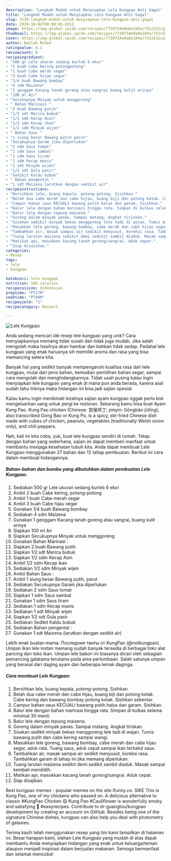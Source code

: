 ```yaml
---
description: "Langkah Mudah untuk Menyiapkan Lele Kungpao Anti Gagal"
title: "Langkah Mudah untuk Menyiapkan Lele Kungpao Anti Gagal"
slug: 3139-langkah-mudah-untuk-menyiapkan-lele-kungpao-anti-gagal
date: 2020-10-02T00:08:05.831Z
image: https://img-global.cpcdn.com/recipes/7739734e0a8e184a/751x532cq70/lele-kungpao-foto-resep-utama.jpg
thumbnail: https://img-global.cpcdn.com/recipes/7739734e0a8e184a/751x532cq70/lele-kungpao-foto-resep-utama.jpg
cover: https://img-global.cpcdn.com/recipes/7739734e0a8e184a/751x532cq70/lele-kungpao-foto-resep-utama.jpg
author: Beulah McGee
ratingvalue: 4.1
reviewcount: 8
recipeingredient:
- "500 gr Lele ukuran sedang kurleb 6 ekor"
- "2 buah Cabe kering potongpotong"
- "1 buah Cabe merah segar"
- "3 buah Cabe hijau segar"
- "1/4 buah Bawang bombay"
- "4 sdm Maizena"
- "1 genggam Kacang tanah goreng atau sangrai buang kulit arinya"
- "100 ml Air"
- "Secukupnya Minyak untuk menggoreng"
- " Bahan Marinasi "
- "2 buah Bawang putih"
- "1/2 sdt Merica bubuk"
- "1/2 sdm Kecap Asin"
- "1/2 sdm Kecap ikan"
- "1/2 sdm Minyak wijen"
- " Bahan Saus "
- "1 siung besar Bawang putih parut"
- "Secukupnya Garam jika diperlukan"
- "2 sdm Saus tomat"
- "1 sdm Saus sambal"
- "1 sdm Saus tiram"
- "1 sdm Kecap manis"
- "1 sdt Minyak wijen"
- "1/2 sdt Gula pasir"
- "Sedikit Kaldu bubuk"
- " Bahan pengental "
- "1 sdt Maizena larutkan dengan sedikit air"
recipeinstructions:
- "Bersihkan lele, buang kepala, potong-potong. Sisihkan."
- "Belah dua cabe merah dan cabe hijau, buang biji dan potong kotak. Cabe kering dan bawang bombay potong kotak. Sisihkan sebentar."
- "Campur bahan saus KECUALI bawang putih halus dan garam. Sisihkan."
- "Balur lele dengan bahan marinasi hingga rata. Simpan di kulkas selama minimal 30 menit."
- "Balur lele dengan tepung maizena."
- "Goreng dalam minyak panas. Sampai matang. Angkat tiriskan."
- "Sisakan sedikit minyak bekas menggoreng lele tadi di wajan. Tumis bawang putih dan cabe kering sampai wangi."
- "Masukkan lele goreng, bawang bombay, cabe merah dan cabe hijau segar, aduk rata. Tuang saus, aduk cepat sampai ikan terbalut saus."
- "Tambahkan air, masak sampai air sedikit menyusut, koreksi rasa. Tambahkan garam di tahap ini jika memang diperlukan."
- "Tuang larutan maizena sedikit demi sedikit sambil diaduk. Masak sampai kembali mendidih."
- "Matikan api, masukkan kacang tanah goreng/sangrai. Aduk cepat."
- "Siap disajikan."
categories:
- Resep
tags:
- lele
- kungpao

katakunci: lele kungpao 
nutrition: 160 calories
recipecuisine: Indonesian
preptime: "PT17M"
cooktime: "PT49M"
recipeyield: "1"
recipecategory: Dessert

---
```



![Lele Kungpao](https://img-global.cpcdn.com/recipes/7739734e0a8e184a/751x532cq70/lele-kungpao-foto-resep-utama.jpg)

Anda sedang mencari ide resep lele kungpao yang unik? Cara menyiapkannya memang tidak susah dan tidak juga mudah. Jika salah mengolah maka hasilnya akan hambar dan bahkan tidak sedap. Padahal lele kungpao yang enak harusnya sih memiliki aroma dan rasa yang bisa memancing selera kita.

Banyak hal yang sedikit banyak mempengaruhi kualitas rasa dari lele kungpao, mulai dari jenis bahan, kemudian pemilihan bahan segar, sampai cara mengolah dan menghidangkannya. Tidak usah pusing kalau ingin menyiapkan lele kungpao yang enak di mana pun anda berada, karena asal sudah tahu triknya maka hidangan ini bisa jadi sajian spesial.

Kalau kamu ingin menikmati lezatnya sajian ayam kungpao nggak perlu kok mengeluarkan uang untuk pergi ke restoran. Sekarang kamu bisa buat Ayam Kung Pao. Kung Pao chicken (Chinese: 宫保鸡丁; pinyin: Gōngbǎo jīdīng), also transcribed Gong Bao or Kung Po, is a spicy, stir-fried Chinese dish made with cubes of chicken, peanuts, vegetables (traditionally Welsh onion only), and chili peppers.


Nah, kali ini kita coba, yuk, buat lele kungpao sendiri di rumah. Tetap dengan bahan yang sederhana, sajian ini dapat memberi manfaat untuk membantu menjaga kesehatan tubuh kita. Anda dapat membuat Lele Kungpao menggunakan 27 bahan dan 12 tahap pembuatan. Berikut ini cara dalam membuat hidangannya.

<!--inarticleads1-->

##### Bahan-bahan dan bumbu yang dibutuhkan dalam pembuatan Lele Kungpao:

1. Sediakan 500 gr Lele ukuran sedang kurleb 6 ekor
1. Ambil 2 buah Cabe kering, potong-potong
1. Ambil 1 buah Cabe merah segar
1. Ambil 3 buah Cabe hijau segar
1. Gunakan 1/4 buah Bawang bombay
1. Sediakan 4 sdm Maizena
1. Gunakan 1 genggam Kacang tanah goreng atau sangrai, buang kulit arinya
1. Siapkan 100 ml Air
1. Siapkan Secukupnya Minyak untuk menggoreng
1. Gunakan  Bahan Marinasi :
1. Siapkan 2 buah Bawang putih
1. Siapkan 1/2 sdt Merica bubuk
1. Siapkan 1/2 sdm Kecap Asin
1. Ambil 1/2 sdm Kecap ikan
1. Sediakan 1/2 sdm Minyak wijen
1. Ambil  Bahan Saus :
1. Ambil 1 siung besar Bawang putih, parut
1. Sediakan Secukupnya Garam jika diperlukan
1. Sediakan 2 sdm Saus tomat
1. Siapkan 1 sdm Saus sambal
1. Gunakan 1 sdm Saus tiram
1. Sediakan 1 sdm Kecap manis
1. Sediakan 1 sdt Minyak wijen
1. Siapkan 1/2 sdt Gula pasir
1. Sediakan Sedikit Kaldu bubuk
1. Sediakan  Bahan pengental :
1. Gunakan 1 sdt Maizena (larutkan dengan sedikit air)


Lebih enak buatan mama. Последние твиты от KungPao (@notkungpao). Umpan ikan lele instan memang sudah banyak tersedia di berbagai toko alat pancing dan toko ikan. Umpan lele babon ini biasanya dicari oleh sebagian pemancing galatama terutama pada area perlombaan. Salah satunya umpan yang berasal dari daging ayam dan beberapa lemak daginga. 

<!--inarticleads2-->

##### Cara membuat Lele Kungpao:

1. Bersihkan lele, buang kepala, potong-potong. Sisihkan.
1. Belah dua cabe merah dan cabe hijau, buang biji dan potong kotak. Cabe kering dan bawang bombay potong kotak. Sisihkan sebentar.
1. Campur bahan saus KECUALI bawang putih halus dan garam. Sisihkan.
1. Balur lele dengan bahan marinasi hingga rata. Simpan di kulkas selama minimal 30 menit.
1. Balur lele dengan tepung maizena.
1. Goreng dalam minyak panas. Sampai matang. Angkat tiriskan.
1. Sisakan sedikit minyak bekas menggoreng lele tadi di wajan. Tumis bawang putih dan cabe kering sampai wangi.
1. Masukkan lele goreng, bawang bombay, cabe merah dan cabe hijau segar, aduk rata. Tuang saus, aduk cepat sampai ikan terbalut saus.
1. Tambahkan air, masak sampai air sedikit menyusut, koreksi rasa. Tambahkan garam di tahap ini jika memang diperlukan.
1. Tuang larutan maizena sedikit demi sedikit sambil diaduk. Masak sampai kembali mendidih.
1. Matikan api, masukkan kacang tanah goreng/sangrai. Aduk cepat.
1. Siap disajikan.


Best kungpao memes - popular memes on the site ifunny.co. SIKE This is Kung Pao, one of my chickens who passed on. A delicious alternative to classic #KungPao Chicken 😋 Kung Pao #Cauliflower is wonderfully smoky and satisfying 🍲 #easyrecipes. Contribute to dr-guangtou/kungpao development by creating an account on GitHub. Besides being one of the signature Chinese dishes, kungpao can also help you deal with photometry of galaxies. 

Terima kasih telah menggunakan resep yang tim kami tampilkan di halaman ini. Besar harapan kami, olahan Lele Kungpao yang mudah di atas dapat membantu Anda menyiapkan hidangan yang enak untuk keluarga/teman ataupun menjadi inspirasi dalam berjualan makanan. Semoga bermanfaat dan selamat mencoba!
